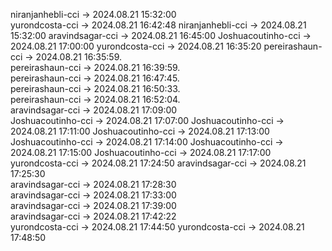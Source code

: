 niranjanhebli-cci -> 2024.08.21 15:32:00  
yurondcosta-cci  ->  2024.08.21 16:42:48
niranjanhebli-cci -> 2024.08.21 15:32:00
aravindsagar-cci -> 2024.08.21 16:45:00
Joshuacoutinho-cci -> 2024.08.21 17:00:00
yurondcosta-cci  ->  2024.08.21 16:35:20
pereirashaun-cci -> 2024.08.21 16:35:59.   
pereirashaun-cci -> 2024.08.21 16:39:59.   
pereirashaun-cci -> 2024.08.21 16:47:45.   
pereirashaun-cci -> 2024.08.21 16:50:33.   
pereirashaun-cci -> 2024.08.21 16:52:04.   
aravindsagar-cci -> 2024.08.21 17:09:00  
Joshuacoutinho-cci -> 2024.08.21 17:07:00
Joshuacoutinho-cci -> 2024.08.21 17:11:00
Joshuacoutinho-cci -> 2024.08.21 17:13:00
Joshuacoutinho-cci -> 2024.08.21 17:14:00
Joshuacoutinho-cci -> 2024.08.21 17:15:00
Joshuacoutinho-cci -> 2024.08.21 17:17:00
yurondcosta-cci  -> 2024.08.21 17:24:50
aravindsagar-cci -> 2024.08.21 17:25:30  
aravindsagar-cci -> 2024.08.21 17:28:30  
aravindsagar-cci -> 2024.08.21 17:33:00  
aravindsagar-cci -> 2024.08.21 17:39:00  
aravindsagar-cci -> 2024.08.21 17:42:22  
yurondcosta-cci  -> 2024.08.21 17:44:50
yurondcosta-cci  -> 2024.08.21 17:48:50

